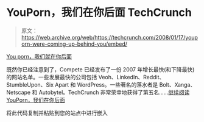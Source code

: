# YouPorn，我们在你后面 TechCrunch

> 原文：<https://web.archive.org/web/https://techcrunch.com/2008/01/17/youporn-were-coming-up-behind-you/embed/>

[You porn，我们就在你后面](https://web.archive.org/web/20221210065217/https://techcrunch.com/2008/01/17/youporn-were-coming-up-behind-you/)

既然你已经注意到了，Compete 已经发布了一份 2007 年增长最快(和下降最快)的网站名单。一些发展最快的公司包括 Veoh、LinkedIn、Reddit、StumbleUpon、Six Apart 和 WordPress。一些著名的落水者是 Bolt、Xanga、Netscape 和 Autobytel。TechCrunch 非常荣幸地获得了第五名……[继续阅读 YouPorn，我们在你后面](https://web.archive.org/web/20221210065217/https://techcrunch.com/2008/01/17/youporn-were-coming-up-behind-you/)

将此代码复制并粘贴到您的站点中进行嵌入